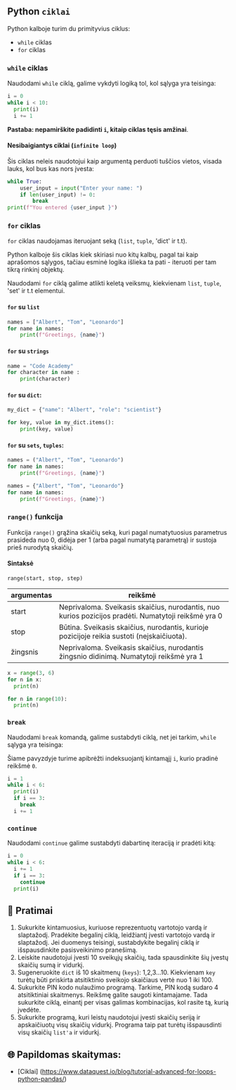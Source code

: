 ## Python `ciklai`

Python kalboje turim du primityvius ciklus:

* `while` ciklas
* `for` ciklas


### `while` ciklas

Naudodami `while` ciklą, galime vykdyti logiką tol, kol sąlyga yra teisinga:

```python
i = 0
while i < 10:
  print(i)
  i += 1
```
**Pastaba: nepamirškite padidinti `i`, kitaip ciklas tęsis amžinai**.

#### Nesibaigiantys ciklai (`infinite loop`)

Šis ciklas neleis naudotojui kaip argumentą perduoti tuščios vietos, visada lauks, kol bus kas nors įvesta:

```python
while True:
    user_input = input("Enter your name: ")
    if len(user_input) != 0:
        break
print(f"You entered {user_input }")
```

### `for` ciklas

`for` ciklas naudojamas iteruojant seką (`list`, `tuple`, 'dict' ir t.t).


Python kalboje šis ciklas kiek skiriasi nuo kitų kalbų, pagal tai kaip aprašomos sąlygos, tačiau esminė logika išlieka ta pati - iteruoti per tam tikrą rinkinį objektų. 


Naudodami `for` ciklą galime atlikti keletą veiksmų, kiekvienam `list`, `tuple`, 'set' ir t.t elementui.

#### `for` su `list`

```python
names = ["Albert", "Tom", "Leonardo"]
for name in names:
    print(f"Greetings, {name}")
```
#### `for` su `strings`

```python
name = "Code Academy"
for character in name :
    print(character)
```

#### `for` su `dict`:

```python
my_dict = {"name": "Albert", "role": "scientist"}

for key, value in my_dict.items():
    print(key, value)
```

#### `for` su  `sets`, `tuples`:

```python
names = ("Albert", "Tom", "Leonardo")
for name in names:
    print(f"Greetings, {name}")
```


```python
names = {"Albert", "Tom", "Leonardo"}
for name in names:
    print(f"Greetings, {name}")
```

### `range()` funkcija

Funkcija `range()` grąžina skaičių seką, kuri pagal numatytuosius parametrus prasideda nuo 0, didėja per 1 (arba pagal numatytą parametrą) ir sustoja prieš nurodytą skaičių.


#### Sintaksė
`range(start, stop, step)`

| argumentas| reikšmė |
| ------------- | ------------- |
| start | Neprivaloma. Sveikasis skaičius, nurodantis, nuo kurios pozicijos pradėti. Numatytoji reikšmė yra 0 |
| stop | Būtina. Sveikasis skaičius, nurodantis, kurioje pozicijoje reikia sustoti (neįskaičiuota).  |
| žingsnis | Neprivaloma. Sveikasis skaičius, nurodantis žingsnio didinimą. Numatytoji reikšmė yra 1 |


```python
x = range(3, 6)
for n in x:
  print(n)
```

```python
for n in range(10):
  print(n)
```


### `break`

Naudodami `break` komandą, galime sustabdyti ciklą, net jei tarkim, `while` sąlyga yra teisinga:

Šiame pavyzdyje turime apibrėžti indeksuojantį kintamąjį `i`, kurio pradinė reikšmė `0`.

```python
i = 1
while i < 6:
  print(i)
  if i == 3:
    break
  i += 1
```

### `continue`

Naudodami `continue` galime sustabdyti dabartinę iteraciją ir pradėti kitą:


```python
i = 0
while i < 6:
  i += 1
  if i == 3:
    continue
  print(i)
```

## 🧠 Pratimai

1. Sukurkite kintamuosius, kuriuose reprezentuotų vartotojo vardą ir slaptažodį. Pradėkite begalinį ciklą, leidžiantį įvesti vartotojo vardą ir slaptažodį. Jei duomenys teisingi, sustabdykite begalinį ciklą ir išspausdinkite pasisveikinimo pranešimą.
2. Leiskite naudotojui įvesti 10 sveikųjų skaičių, tada spausdinkite šių įvestų skaičių sumą ir vidurkį.
3. Sugeneruokite `dict` iš 10 skaitmenų (`keys`): 1,2,3...10. Kiekvienam `key` turėtų būti priskirta atsitiktinio sveikojo skaičiaus vertė nuo 1 iki 100.
4. Sukurkite PIN kodo nulaužimo programą. Tarkime, PIN kodą sudaro 4 atsitiktiniai skaitmenys. Reikšmę galite saugoti kintamajame. Tada sukurkite ciklą, einantį per visas galimas kombinacijas, kol rasite tą, kurią įvedėte.
5. Sukurkite programą, kuri leistų naudotojui įvesti skaičių seriją ir apskaičiuotų visų skaičių vidurkį. Programa taip pat turėtų išspausdinti visų skaičių `list'a` ir vidurkį.

## 🌐 Papildomas skaitymas:

* [Ciklai] (https://www.dataquest.io/blog/tutorial-advanced-for-loops-python-pandas/)
